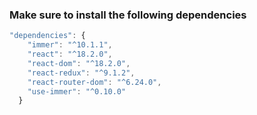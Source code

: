 ### Make sure to install the following dependencies

```js
"dependencies": {
    "immer": "^10.1.1",
    "react": "^18.2.0",
    "react-dom": "^18.2.0",
    "react-redux": "^9.1.2",
    "react-router-dom": "^6.24.0",
    "use-immer": "^0.10.0"
  }
```
